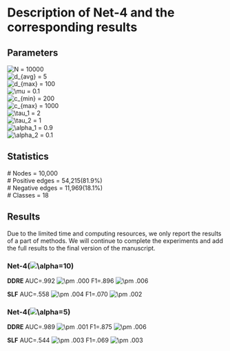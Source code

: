 # Description of Net-4 and the corresponding results

## Parameters
<img src="https://latex.codecogs.com/svg.image?N" title="N" /> = 10000  
<img src="https://latex.codecogs.com/svg.image?d_{avg}" title="d_{avg}" /> = 5  
<img src="https://latex.codecogs.com/svg.image?d_{max}" title="d_{max}" /> = 100  
<img src="https://latex.codecogs.com/svg.image?\mu" title="\mu" /> = 0.1  
<img src="https://latex.codecogs.com/svg.image?c_{min}" title="c_{min}" /> = 200  
<img src="https://latex.codecogs.com/svg.image?c_{max}" title="c_{max}" /> = 1000  
<img src="https://latex.codecogs.com/svg.image?\tau_1" title="\tau_1" /> = 2  
<img src="https://latex.codecogs.com/svg.image?\tau_2" title="\tau_2" /> = 1  
<img src="https://latex.codecogs.com/svg.image?\alpha_1" title="\alpha_1" /> = 0.9  
<img src="https://latex.codecogs.com/svg.image?\alpha_2" title="\alpha_2" /> = 0.1

## Statistics
\# Nodes = 10,000  
\# Positive edges = 54,215(81.9%)  
\# Negative edges = 11,969(18.1%)  
\# Classes = 18

## Results
Due to the limited time and computing resources, we only report the results of a part of methods.
We will continue to complete the experiments and add the full results to the final version of the manuscript.

### Net-4(<img src="https://latex.codecogs.com/svg.image?\alpha" title="\alpha" />=10)
**DDRE**  AUC=.992 <img src="https://latex.codecogs.com/svg.image?\pm" title="\pm" /> .000  F1=.896 <img src="https://latex.codecogs.com/svg.image?\pm" title="\pm" /> .006

**SLF**   AUC=.558 <img src="https://latex.codecogs.com/svg.image?\pm" title="\pm" /> .004  F1=.070 <img src="https://latex.codecogs.com/svg.image?\pm" title="\pm" /> .002

### Net-4(<img src="https://latex.codecogs.com/svg.image?\alpha" title="\alpha" />=5)
**DDRE**  AUC=.989 <img src="https://latex.codecogs.com/svg.image?\pm" title="\pm" /> .001  F1=.875 <img src="https://latex.codecogs.com/svg.image?\pm" title="\pm" /> .006

**SLF**   AUC=.544 <img src="https://latex.codecogs.com/svg.image?\pm" title="\pm" /> .003  F1=.069 <img src="https://latex.codecogs.com/svg.image?\pm" title="\pm" /> .003
